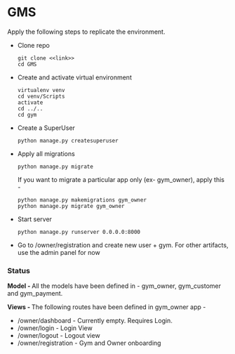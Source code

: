 # GMS

Apply the following steps to replicate the environment.

* Clone repo 

    ```
    git clone <<link>>
    cd GMS
    ```

*  Create and activate virtual environment

    ```
    virtualenv venv
    cd venv/Scripts
    activate
    cd ../..
    cd gym
    ```

*  Create a SuperUser

    ```
    python manage.py createsuperuser
    ```

* Apply all migrations

    ```
    python manage.py migrate
    ```
    If you want to migrate a particular app only (ex- gym_owner), apply this -

    ```
    python manage.py makemigrations gym_owner
    python manage.py migrate gym_owner
    ```

* Start server 
    ```
    python manage.py runserver 0.0.0.0:8000
    ```
    
* Go to /owner/registration and create new user + gym. 
  For other artifacts, use the admin panel for now

### Status

<strong>Model - </strong> All the models have been defined in - gym_owner, gym_customer and gym_payment.

<strong>Views - </strong> The following routes have been defined in gym_owner app -

* /owner/dashboard - Currently empty. Requires Login.
* /owner/login - Login View
* /owner/logout - Logout view
* /owner/registration - Gym and Owner onboarding

